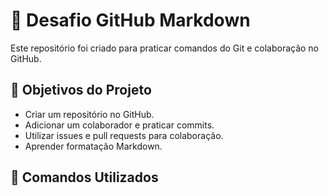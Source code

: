 # 📌 Desafio GitHub Markdown

Este repositório foi criado para praticar comandos do Git e colaboração no GitHub.

## 🚀 Objetivos do Projeto
- Criar um repositório no GitHub.
- Adicionar um colaborador e praticar commits.
- Utilizar issues e pull requests para colaboração.
- Aprender formatação Markdown.

## 🔧 Comandos Utilizados
```sh
